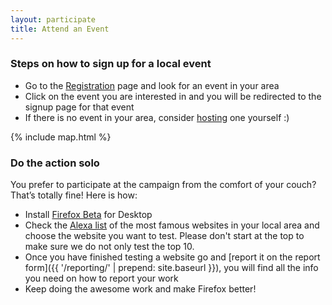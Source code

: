 ```yaml
---
layout: participate
title: Attend an Event
---
```


<div class="content-box content-box--full" markdown="1">

### Steps on how to sign up for a local event

* Go to the <a href="{{ '/register/' | prepend: site.baseurl }}">Registration</a> page and look for an event in your area
* Click on the event you are interested in and you will be redirected to the signup page for that event
* If there is no event in your area, consider <a href="{{ '/host/' | prepend: site.baseurl }}">hosting</a> one yourself :)

{% include map.html %}

### Do the action solo

You prefer to participate at the campaign from the comfort of your couch? That’s totally fine! Here is how:

* Install [Firefox Beta](https://www.mozilla.org/en-US/firefox/channel/desktop/#beta) for Desktop
* Check the [Alexa list](https://www.alexa.com/topsites/countries) of the most famous websites in your local area and choose the website you want to test. Please don't start at the top to make sure we do not only test the top 10.
* Once you have finished testing a website go and [report it on the report form]({{ '/reporting/' | prepend: site.baseurl }}), you will find all the info you need on how to report your work
* Keep doing the awesome work and make Firefox better!

</div>